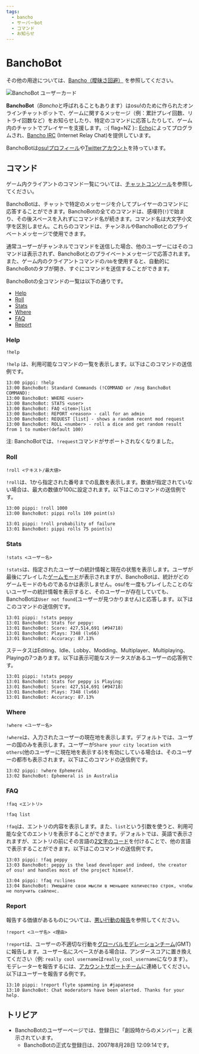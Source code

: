 ```yaml
---
tags:
  - bancho
  - サーバーbot
  - コマンド
  - お知らせ
---
```


# BanchoBot

その他の用途については、[Bancho（曖昧さ回避）](/wiki/Disambiguation/Bancho) を参照してください。

![BanchoBot ユーザーカード](img/BanchoBot.jpg "BanchoBot ユーザーカード")

**BanchoBot**（*Bancho*と呼ばれることもあります）はosu!のために作られたオンラインチャットボットで、ゲームに関するメッセージ（例：累計プレイ回数、リトライ回数など）をお知らせしたり、特定のコマンドに応答したりして、ゲーム内のチャットでプレイヤーを支援します。::{ flag=NZ }:: [Echo](https://osu.ppy.sh/users/431)によってプログラムされ、[Bancho IRC](/wiki/Community/Internet_Relay_Chat) (Internet Relay Chat)を提供しています。

BanchoBotは[osu!プロフィール](https://osu.ppy.sh/users/3)や[Twitterアカウント](https://twitter.com/banchoboat)を持っています。

## コマンド

ゲーム内クライアントのコマンド一覧については、[チャットコンソール](/wiki/Client/Interface/Chat_console#コマンド一覧)を参照してください。

BanchoBotは、チャットで特定のメッセージを介してプレイヤーのコマンドに応答することができます。BanchoBotの全てのコマンドは、感嘆符(`!`)で始まり、その後スペースを入れずにコマンド名が続きます。コマンド名は大文字小文字を区別しません。これらのコマンドは、チャンネルやBanchoBotとのプライベートメッセージで使用できます。

通常ユーザーがチャンネルでコマンドを送信した場合、他のユーザーにはそのコマンドは表示されず、BanchoBotとのプライベートメッセージで応答されます。また、ゲーム内のクライアントコマンドの`/bb`を使用すると、自動的にBanchoBotのタブが開き、すぐにコマンドを送信することができます。

BanchoBotの全コマンドの一覧は以下の通りです。

- [Help](#help)
- [Roll](#roll)
- [Stats](#stats)
- [Where](#where)
- [FAQ](#faq)
- [Report](#report)

### Help

```
!help
```

`!help` は、利用可能なコマンドの一覧を表示します。以下はこのコマンドの送信例です。

```
13:00 pippi: !help
13:00 BanchoBot: Standard Commands (!COMMAND or /msg BanchoBot COMMAND):
13:00 BanchoBot: WHERE <user>
13:00 BanchoBot: STATS <user>
13:00 BanchoBot: FAQ <item>|list
13:00 BanchoBot: REPORT <reason> - call for an admin
13:00 BanchoBot: REQUEST [list] - shows a random recent mod request
13:00 BanchoBot: ROLL <number> - roll a dice and get random result from 1 to number(default 100)
```

<!-- 記事の編集者へ 上記の送信例は正確なものを反映させてください。 -->

注: BanchoBotでは、`!request`コマンドがサポートされなくなりました。

### Roll

```
!roll <テキスト/最大値>
```

`!roll`は、1から指定された番号までの乱数を表示します。数値が指定されていない場合は、最大の数値が100に設定されます。以下はこのコマンドの送信例です。

```
13:00 pippi: !roll 1000
13:00 BanchoBot: pippi rolls 109 point(s)
```

```
13:01 pippi: !roll probability of failure
13:01 BanchoBot: pippi rolls 75 point(s)
```

### Stats

```
!stats <ユーザー名>
```

`!stats`は、指定されたユーザーの統計情報と現在の状態を表示します。ユーザが最後にプレイした[ゲームモード](/wiki/Game_mode)が表示されますが、BanchoBotは、統計がどのゲームモードのものであるかは表示しません。osu!を一度もプレイしたことのないユーザーの統計情報を表示すると、そのユーザーが存在していても、BanchoBotは`User not found`(ユーザーが見つかりません)と応答します。以下はこのコマンドの送信例です。

```
13:01 pippi: !stats peppy
13:01 BanchoBot: Stats for peppy:
13:01 BanchoBot: Score: 427,514,691 (#94718)
13:01 BanchoBot: Plays: 7348 (lv66)
13:01 BanchoBot: Accuracy: 87.13%
```

ステータスはEditing、Idle、Lobby、Modding、Multiplayer、Multiplaying、Playingの7つあります。以下は表示可能なステータスがあるユーザーの応答例です。

```
13:01 pippi: !stats peppy
13:01 BanchoBot: Stats for peppy is Playing:
13:01 BanchoBot: Score: 427,514,691 (#94718)
13:01 BanchoBot: Plays: 7348 (lv66)
13:01 BanchoBot: Accuracy: 87.13%
```

### Where

```
!where <ユーザー名>
```

`!where`は、入力されたユーザーの現在地を表示します。デフォルトでは、ユーザーの国のみを表示します。ユーザーが`Share your city location with others`(他のユーザーに現在地を表示する)を有効にしている場合は、そのユーザーの都市も表示されます。以下はこのコマンドの送信例です。

```
13:02 pippi: !where Ephemeral
13:02 BanchoBot: Ephemeral is in Australia
```

### FAQ

```
!faq <エントリ>
```

```
!faq list
```

`!faq`は、エントリの内容を表示します。また、`list`という引数を使うと、利用可能な全てのエントリを表示することができます。デフォルトでは、英語で表示されますが、エントリの前にその言語の[2文字のコード](/wiki/Article_styling_criteria/Formatting#locales)を付けることで、他の言語で表示することができます。以下はこのコマンドの送信例です。

```
13:03 pippi: !faq peppy
13:03 BanchoBot: peppy is the lead developer and indeed, the creator of osu! and handles most of the project himself.
```

```
13:04 pippi: !faq ru:lines
13:04 BanchoBot: Умещайте свои мысли в меньшее количество строк, чтобы не получить сайленс.
```

### Report

報告する価値があるものについては、[悪い行動の報告](/wiki/Reporting_bad_behaviour)を参照してください。

```
!report <ユーザ名> <理由>
```

`!report`は、ユーザーの不適切な行動を[グローバルモデレーションチーム](/wiki/People/The_Team/Global_Moderation_Team)(GMT)に報告します。ユーザー名にスペースがある場合は、アンダースコアに置き換えてください（例: `really cool username`は`really_cool_username`になります）。モデレーターを報告するには、[アカウントサポートチーム](/wiki/People/The_Team/Account_support_team#support@ppy.sh)に連絡してください。以下はユーザーを報告する例です。

```
13:10 pippi: !report flyte spamming in #japanese
13:10 BanchoBot: Chat moderators have been alerted. Thanks for your help.
```

## トリビア

- BanchoBotのユーザーページでは、登録日に「創設時からのメンバー」と表示されています。
  - BanchoBotの正式な登録日は、2007年8月28日 12:09:14です。
